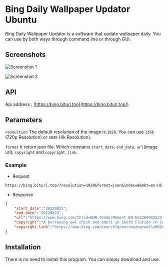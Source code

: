 
# Bing Daily Wallpaper Updator Ubuntu

Bing Daily Wallpaper Updator is a software that update wallpaper daily. You can use by both ways through command line or through GUI.




## Screenshots

![Screenshot 1](https://user-images.githubusercontent.com/51308210/185895834-c832da30-040b-47c9-b2e6-e375ca5352f1.png)

![Screenshot 2](https://user-images.githubusercontent.com/51308210/185912988-8853a426-42a0-4433-98b0-9b7093c7ec0f.png)
## API
Api address : [https://bing.biturl.top](https://bing.biturl.top/)

## Parameters
`resoultion` The default resolution of the image is `1920`. You can use `1366` (720p Resolution) or `3840` (4k Resolution).

`format` It return json file. Which constains `start_date`, `end_date`, `url`(image url), `copyright` and `copyright_link`.

### Example

* Request

```text
https://bing.biturl.top/?resolution=1920&format=json&index=0&mkt=en-US
```

* Response

```json
{   
    "start_date":"20220822",
    "end_date":"20220823",
    "url":"https://www.bing.com/th?id=OHR.TenderMoment_EN-US3269942524_1920x1080.jpg",
    "copyright":"A burrowing owl chick and adult in South Florida (© Carlos Carreno/Getty Images)",
    "copyright_link":"https://www.bing.com/search?q=burrowing+owl\u0026form=hpcapt\u0026filters=HpDate%3a%2220220822_0700%22"
}
```
## Installation

There is no need to install this program. You can simply download and use.
    
